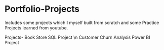 # Portfolio-Projects
Includes some projects which I myself built from scratch and some Practice Projects learned from youtube.

Projects-
Book Store SQL Project \n
Customer Churn Analysis Power BI Project
